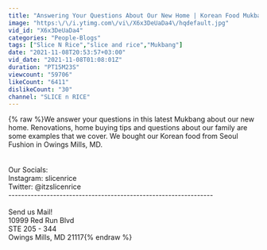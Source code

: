 ```yaml
---
title: "Answering Your Questions About Our New Home | Korean Food Mukbang"
image: "https:\/\/i.ytimg.com\/vi\/X6x3DeUaDa4\/hqdefault.jpg"
vid_id: "X6x3DeUaDa4"
categories: "People-Blogs"
tags: ["Slice N Rice","slice and rice","Mukbang"]
date: "2021-11-08T20:53:57+03:00"
vid_date: "2021-11-08T01:08:01Z"
duration: "PT15M23S"
viewcount: "59706"
likeCount: "6411"
dislikeCount: "30"
channel: "SLICE n RICE"
---
```

{% raw %}We answer your questions in this latest Mukbang about our new home. Renovations, home buying tips and questions about our family are some examples that we cover. We bought our Korean food from Seoul Fushion in Owings Mills, MD.<br /><br /><br />Our Socials:<br />Instagram: slicenrice<br />Twitter: @itzslicenrice<br />----------------------------------------------------------------<br /><br />Send us Mail!<br />10999 Red Run Blvd <br />STE 205  - 344 <br />Owings Mills, MD 21117{% endraw %}
